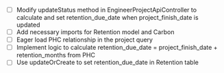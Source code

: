 -   [ ] Modify updateStatus method in EngineerProjectApiController to calculate and set retention_due_date when project_finish_date is updated
-   [ ] Add necessary imports for Retention model and Carbon
-   [ ] Eager load PHC relationship in the project query
-   [ ] Implement logic to calculate retention_due_date = project_finish_date + retention_months from PHC
-   [ ] Use updateOrCreate to set retention_due_date in Retention table
